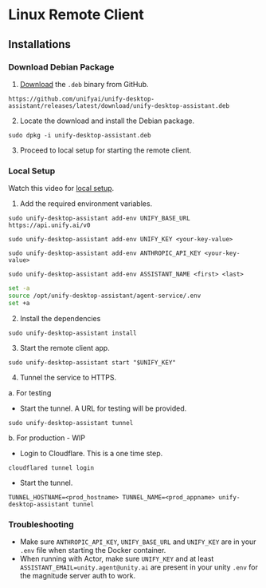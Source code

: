 # Linux Remote Client

## Installations

### Download Debian Package

1. [Download](https://github.com/unifyai/unify-desktop-assistant/releases/latest/download/unify-desktop-assistant.deb) the `.deb` binary from GitHub.

`https://github.com/unifyai/unify-desktop-assistant/releases/latest/download/unify-desktop-assistant.deb`

2. Locate the download and install the Debian package.

`sudo dpkg -i unify-desktop-assistant.deb`

3. Proceed to local setup for starting the remote client.

### Local Setup

Watch this video for [local setup](https://www.loom.com/share/c3ad55e541634b478f50e0660d4e1017?sid=c1653138-dc7e-476a-b31a-5d4908e2a029).

1. Add the required environment variables.

`sudo unify-desktop-assistant add-env UNIFY_BASE_URL https://api.unify.ai/v0`

`sudo unify-desktop-assistant add-env UNIFY_KEY <your-key-value>`

`sudo unify-desktop-assistant add-env ANTHROPIC_API_KEY <your-key-value>`

`sudo unify-desktop-assistant add-env ASSISTANT_NAME <first> <last>`

```bash
set -a
source /opt/unify-desktop-assistant/agent-service/.env
set +a
```

2. Install the dependencies

`sudo unify-desktop-assistant install`

3. Start the remote client app.

`sudo unify-desktop-assistant start "$UNIFY_KEY"`

4. Tunnel the service to HTTPS.

a. For testing

- Start the tunnel. A URL for testing will be provided.

`sudo unify-desktop-assistant tunnel`

b. For production - WIP

- Login to Cloudflare. This is a one time step.

`cloudflared tunnel login`

- Start the tunnel.

`TUNNEL_HOSTNAME=<prod_hostname> TUNNEL_NAME=<prod_appname> unify-desktop-assistant tunnel`

### Troubleshooting

- Make sure `ANTHROPIC_API_KEY`, `UNIFY_BASE_URL` and `UNIFY_KEY` are in your `.env` file when starting the Docker container.
- When running with Actor, make sure `UNIFY_KEY` and at least `ASSISTANT_EMAIL=unity.agent@unity.ai` are present in your unity `.env` for the magnitude server auth to work.
